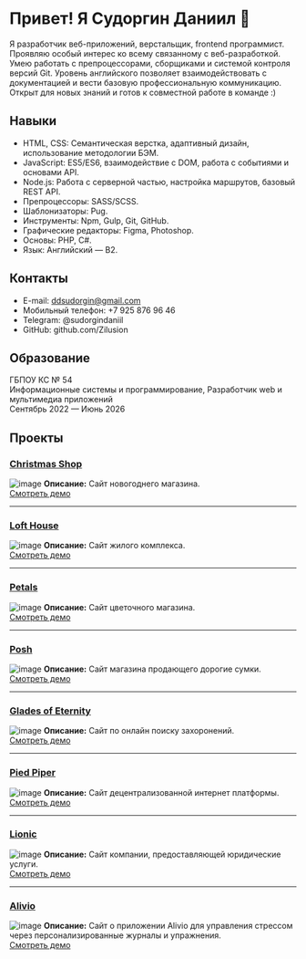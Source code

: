 # Привет! Я Судоргин Даниил 👋
Я разработчик веб-приложений, верстальщик, frontend программист. Проявляю особый интерес ко всему связанному с веб-разработкой. Умею работать с препроцессорами, сборщиками и системой контроля версий Git. Уровень английского позволяет взаимодействовать с документацией и вести базовую профессиональную коммуникацию.
Открыт для новых знаний и готов к совместной работе в команде :)


## Навыки
- HTML, CSS: Семантическая верстка, адаптивный дизайн, использование методологии БЭМ.
- JavaScript: ES5/ES6, взаимодействие с DOM, работа с событиями и основами API.
- Node.js: Работа с серверной частью, настройка маршрутов, базовый REST API.
- Препроцессоры: SASS/SCSS.
- Шаблонизаторы: Pug.
- Инструменты: Npm, Gulp, Git, GitHub.
- Графические редакторы: Figma, Photoshop.
- Основы: PHP, C#.
- Язык: Английский — B2.


## Контакты
- E-mail: ddsudorgin@gmail.com
- Мобильный телефон: +7 925 876 96 46
- Telegram: @sudorgindaniil
- GitHub: github.com/Zilusion

## Образование
ГБПОУ КС № 54  
Информационные системы и программирование, Разработчик web и мультимедиа приложений  
Сентябрь 2022 — Июнь 2026 

## Проекты
### [Christmas Shop](https://github.com/Zilusion/Christmas-Shop)
![image](https://github.com/user-attachments/assets/c07b1a80-7ab0-4b06-a02a-8c8cf0cba6fb)
**Описание:** Сайт новогоднего магазина.  
[Смотреть демо](https://zilusion.github.io/Christmas-Shop/)  
***
### [Loft House](https://github.com/Zilusion/Loft-House)
![image](https://github.com/user-attachments/assets/25080e4d-dcbd-4b17-b01b-9b104b567cca)
**Описание:** Сайт жилого комплекса.  
[Смотреть демо](https://zilusion.github.io/Loft-House/)  
***
### [Petals](https://github.com/Zilusion/Petals)
![image](https://github.com/user-attachments/assets/82360c28-a9c8-4ae3-9cc3-ba30dd7c5840)
**Описание:** Сайт цветочного магазина.  
[Смотреть демо](https://zilusion.github.io/Petals/)  
***
### [Posh](https://github.com/Zilusion/Posh)
![image](https://github.com/user-attachments/assets/0044df22-5d89-4ed0-a505-ed51c17b3b1f)
**Описание:** Сайт магазина продающего дорогие сумки.  
[Смотреть демо](https://zilusion.github.io/Posh/) 
***
### [Glades of Eternity](https://github.com/Zilusion/Glades-of-Eternity)
![image](https://github.com/user-attachments/assets/67bec7e7-011d-43b3-b402-77efd82306ef)
**Описание:** Сайт по онлайн поиску захоронений.  
[Смотреть демо](https://zilusion.github.io/Glades-of-Eternity/) 
***
### [Pied Piper](https://github.com/Zilusion/Pied-Piper)
![image](https://github.com/user-attachments/assets/9e2f94ea-8477-4a16-9fe6-f5547bad315f)
**Описание:** Сайт децентрализованной интернет платформы.  
[Смотреть демо](https://zilusion.github.io/Pied-Piper/) 
***
### [Lionic](https://zilusion.github.io/Lionic/)
![image](https://github.com/user-attachments/assets/9798907f-fa51-4526-a167-7bbcf70c6bf9)
**Описание:** Сайт компании, предоставляющей юридические услуги.  
[Смотреть демо](https://zilusion.github.io/Lionic/) 
***
### [Alivio](https://github.com/Zilusion/Alivio)
![image](https://github.com/user-attachments/assets/9a1d549c-5fd9-418e-b4bd-935793f12168)
**Описание:** Сайт о приложении Alivio для управления стрессом через персонализированные журналы и упражнения.  
[Смотреть демо](https://zilusion.github.io/Alivio/) 
